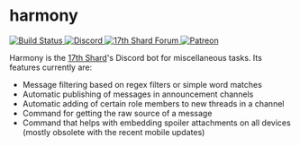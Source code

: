 # harmony

<a href="https://github.com/Palanaeum/harmony/actions?query=workflow%3ACI" title="Build workflow">
<img src="https://github.com/Palanaeum/harmony/workflows/CI/badge.svg" alt="Build Status" />
</a>
<a href="https://discord.gg/nF3gxQCkwk?utm_source=Github&utm_medium=Badge" title="Join Discord">
<img src="https://img.shields.io/discord/304777819936784385?color=%237289da&label=Join&logo=discord&logoColor=white&labelColor=%23697ec4" alt="Discord" />
</a>
<a href="https://17thshard.com" title="Forums">
<img src="https://img.shields.io/static/v1?color=%234698cb&label=&logo=data%3Aimage%2Fsvg%2Bxml%3Bbase64%2CPHN2ZyB2aWV3Qm94PSIwIDAgMjQgMjQiIHhtbG5zPSJodHRwOi8vd3d3LnczLm9yZy8yMDAwL3N2ZyI%2BPHBvbHlnb24gcG9pbnRzPSI5LjQ4NzIwNDU5OTk5OTk5OCwxMS4xNTA3MjUyNDk5OTk5OTkgMjEuOTM5Mjc3ODUsMC4wMjUyNzk2IDkuMTc5NDUwODk5OTk5OTk5LDcuNTk5NjA2MSIgZmlsbD0iI2ZmZiIvPjxwYXRoIGQ9Ik0gMjIuMjAzNjUyLDAuNzY3NzU5MTkgOC45MDc1MzE2LDEyLjY3NDUxIDguNTk5NzgyNiw5LjEyMzQxMDkgMS43OTYzNDc4LDEzLjI5NjAxNSAyLjczMDA2MzUsMjMuOTc0NzIgMTMuNDA4OCwyMy4wNDEwMDUgWiIgZmlsbD0iI2ZmZiIvPjwvc3ZnPgo%3D&labelColor=%23004976&message=Forums" alt="17th Shard Forum" />
</a>
<a href="https://www.patreon.com/17thshard" title="Support on Patreon">
<img src="https://img.shields.io/static/v1?labelColor=%23F96854&label=&logo=patreon&logoColor=white&color=%23052d49&message=Support%20us" alt="Patreon" />
</a>

Harmony is the [17th Shard](https://17thshard.com)'s Discord bot for miscellaneous tasks. Its features currently are:
 * Message filtering based on regex filters or simple word matches
 * Automatic publishing of messages in announcement channels
 * Automatic adding of certain role members to new threads in a channel
 * Command for getting the raw source of a message
 * Command that helps with embedding spoiler attachments on all devices (mostly obsolete with the recent mobile updates)
